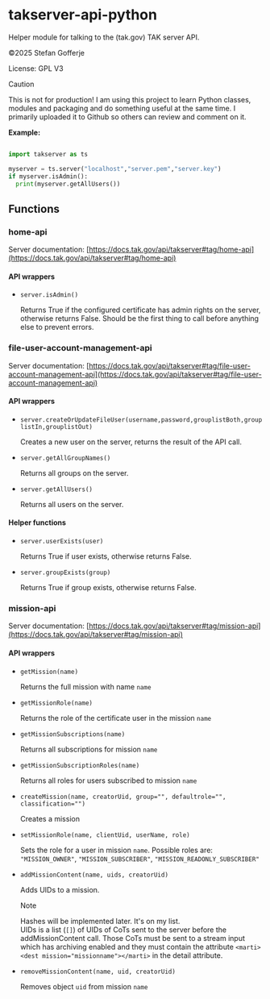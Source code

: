 # takserver-api-python

Helper module for talking to the (tak.gov) TAK server API.

&copy;2025 Stefan Gofferje

License: GPL V3

> [!CAUTION]
> This is not for production! I am using this project to learn Python classes, modules and packaging
> and do something useful at the same time. I primarily uploaded it to Github so others can review
> and comment on it.

**Example:**

```python

import takserver as ts

myserver = ts.server("localhost","server.pem","server.key")
if myserver.isAdmin():
  print(myserver.getAllUsers())

```

## Functions

### home-api

Server documentation: [https://docs.tak.gov/api/takserver#tag/home-api](https://docs.tak.gov/api/takserver#tag/home-api)

#### API wrappers

- `server.isAdmin()`

  Returns True if the configured certificate has admin rights on the server, otherwise returns False.
  Should be the first thing to call before anything else to prevent errors.

### file-user-account-management-api

Server documentation: [https://docs.tak.gov/api/takserver#tag/file-user-account-management-api](https://docs.tak.gov/api/takserver#tag/file-user-account-management-api)

#### API wrappers

- `server.createOrUpdateFileUser(username,password,grouplistBoth,grouplistIn,grouplistOut)`

  Creates a new user on the server, returns the result of the API call.

- `server.getAllGroupNames()`

  Returns all groups on the server.

- `server.getAllUsers()`

  Returns all users on the server.

#### Helper functions

- `server.userExists(user)`

  Returns True if user exists, otherwise returns False.

- `server.groupExists(group)`

  Returns True if group exists, otherwise returns False.

### mission-api

Server documentation: [https://docs.tak.gov/api/takserver#tag/mission-api](https://docs.tak.gov/api/takserver#tag/mission-api)

#### API wrappers

- `getMission(name)`

  Returns the full mission with name `name`

- `getMissionRole(name)`

  Returns the role of the certificate user in the mission `name`

- `getMissionSubscriptions(name)`

  Returns all subscriptions for mission `name`

- `getMissionSubscriptionRoles(name)`

  Returns all roles for users subscribed to mission `name`

- `createMission(name, creatorUid, group="", defaultrole="", classification="")`

  Creates a mission

- `setMissionRole(name, clientUid, userName, role)`

  Sets the role for a user in mission `name`. Possible roles are: `"MISSION_OWNER"`, `"MISSION_SUBSCRIBER"`, `"MISSION_READONLY_SUBSCRIBER"`

- `addMissionContent(name, uids, creatorUid)`

  Adds UIDs to a mission.

  > [!NOTE]
  > Hashes will be implemented later. It's on my list.<br>
  > UIDs is a list (`[]`) of UIDs of CoTs sent to the server before the addMissionContent call. Those CoTs must be sent to a stream input which has archiving
  > enabled and they must contain the attribute `<marti><dest mission="missionname"></marti>` in the detail attribute.

- `removeMissionContent(name, uid, creatorUid)`

  Removes object `uid` from mission `name`

